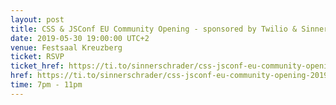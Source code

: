 ```yaml
---
layout: post
title: CSS & JSConf EU Community Opening - sponsored by Twilio & SinnerSchrader
date: 2019-05-30 19:00:00 UTC+2
venue: Festsaal Kreuzberg
ticket: RSVP
ticket_href: https://ti.to/sinnerschrader/css-jsconf-eu-community-opening-2019
href: https://ti.to/sinnerschrader/css-jsconf-eu-community-opening-2019
time: 7pm - 11pm
---
```

